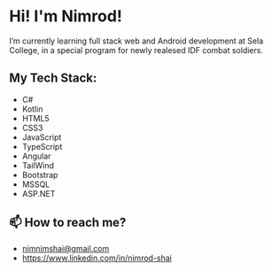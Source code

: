 # Hi! I'm Nimrod!
I’m currently learning full stack web and Android development at Sela College,  in a special program for newly realesed IDF combat soldiers.

## My Tech Stack:
- C#
- Kotlin
- HTML5
- CSS3
- JavaScript
- TypeScript
- Angular
- TailWind
- Bootstrap
- MSSQL
- ASP.NET





## 📫 How to reach me?
- nimnimshai@gmail.com
- https://www.linkedin.com/in/nimrod-shai

<!---
NimrodShai2/NimrodShai2 is a ✨ special ✨ repository because its `README.md` (this file) appears on your GitHub profile.
You can click the Preview link to take a look at your changes.
--->
